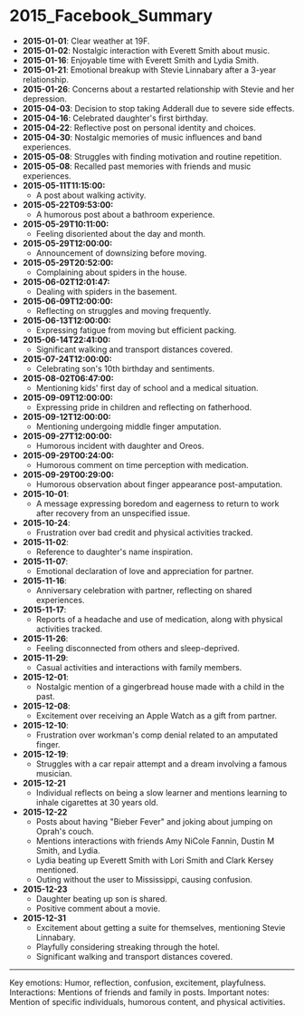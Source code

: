 # 2015_Facebook_Summary

- **2015-01-01**: Clear weather at 19F.
- **2015-01-02**: Nostalgic interaction with Everett Smith about music.
- **2015-01-16**: Enjoyable time with Everett Smith and Lydia Smith.
- **2015-01-21**: Emotional breakup with Stevie Linnabary after a 3-year relationship.
- **2015-01-26**: Concerns about a restarted relationship with Stevie and her depression.
- **2015-04-03**: Decision to stop taking Adderall due to severe side effects.
- **2015-04-16**: Celebrated daughter's first birthday.
- **2015-04-22**: Reflective post on personal identity and choices.
- **2015-04-30**: Nostalgic memories of music influences and band experiences.
- **2015-05-08**: Struggles with finding motivation and routine repetition.
- **2015-05-08**: Recalled past memories with friends and music experiences.
- **2015-05-11T11:15:00:**
  - A post about walking activity.
- **2015-05-22T09:53:00:**
  - A humorous post about a bathroom experience.
- **2015-05-29T10:11:00:**
  - Feeling disoriented about the day and month.
- **2015-05-29T12:00:00:**
  - Announcement of downsizing before moving.
- **2015-05-29T20:52:00:**
  - Complaining about spiders in the house.
- **2015-06-02T12:01:47:**
  - Dealing with spiders in the basement.
- **2015-06-09T12:00:00:**
  - Reflecting on struggles and moving frequently.
- **2015-06-13T12:00:00:**
  - Expressing fatigue from moving but efficient packing.
- **2015-06-14T22:41:00:**
  - Significant walking and transport distances covered.
- **2015-07-24T12:00:00:**
  - Celebrating son's 10th birthday and sentiments.
- **2015-08-02T06:47:00:**
  - Mentioning kids' first day of school and a medical situation.
- **2015-09-09T12:00:00:**
  - Expressing pride in children and reflecting on fatherhood.
- **2015-09-12T12:00:00:**
  - Mentioning undergoing middle finger amputation.
- **2015-09-27T12:00:00:**
  - Humorous incident with daughter and Oreos.
- **2015-09-29T00:24:00:**
  - Humorous comment on time perception with medication.
- **2015-09-29T00:29:00:**
  - Humorous observation about finger appearance post-amputation.
- **2015-10-01**:
  - A message expressing boredom and eagerness to return to work after recovery from an unspecified issue.
- **2015-10-24**:
  - Frustration over bad credit and physical activities tracked.
- **2015-11-02**:
  - Reference to daughter's name inspiration.
- **2015-11-07**:
  - Emotional declaration of love and appreciation for partner.
- **2015-11-16**:
  - Anniversary celebration with partner, reflecting on shared experiences.
- **2015-11-17**:
  - Reports of a headache and use of medication, along with physical activities tracked.
- **2015-11-26**:
  - Feeling disconnected from others and sleep-deprived.
- **2015-11-29**:
  - Casual activities and interactions with family members.
- **2015-12-01**:
  - Nostalgic mention of a gingerbread house made with a child in the past.
- **2015-12-08**:
  - Excitement over receiving an Apple Watch as a gift from partner.
- **2015-12-10**:
  - Frustration over workman's comp denial related to an amputated finger.
- **2015-12-19**:
  - Struggles with a car repair attempt and a dream involving a famous musician.
- **2015-12-21**
  - Individual reflects on being a slow learner and mentions learning to inhale cigarettes at 30 years old.
- **2015-12-22**
  - Posts about having "Bieber Fever" and joking about jumping on Oprah's couch.
  - Mentions interactions with friends Amy NiCole Fannin, Dustin M Smith, and Lydia.
  - Lydia beating up Everett Smith with Lori Smith and Clark Kersey mentioned.
  - Outing without the user to Mississippi, causing confusion.
- **2015-12-23**
  - Daughter beating up son is shared.
  - Positive comment about a movie.
- **2015-12-31**
  - Excitement about getting a suite for themselves, mentioning Stevie Linnabary.
  - Playfully considering streaking through the hotel.
  - Significant walking and transport distances covered.
---
Key emotions: Humor, reflection, confusion, excitement, playfulness.
Interactions: Mentions of friends and family in posts.
Important notes: Mention of specific individuals, humorous content, and physical activities.
